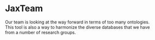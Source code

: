 # JaxTeam

Our team is looking at the way forward in terms of too many ontologies. This tool is also a way to harmonize the diverse databases that we have from a number of research groups.
